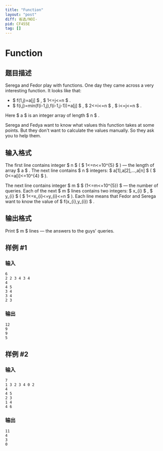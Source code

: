 ```yaml
---
title: "Function"
layout: "post"
diff: 省选/NOI-
pid: CF455E
tag: []
---
```


# Function

## 题目描述

Serega and Fedor play with functions. One day they came across a very interesting function. It looks like that:

- $ f(1,j)=a[j] $ , $ 1<=j<=n $ .
- $ f(i,j)=min(f(i-1,j),f(i-1,j-1))+a[j] $ , $ 2<=i<=n $ ,  $ i<=j<=n $ .

Here $ a $ is an integer array of length $ n $ .

Serega and Fedya want to know what values this function takes at some points. But they don't want to calculate the values manually. So they ask you to help them.

## 输入格式

The first line contains integer $ n $ ( $ 1<=n<=10^{5} $ ) — the length of array $ a $ . The next line contains $ n $ integers: $ a[1],a[2],...,a[n] $ ( $ 0<=a[i]<=10^{4} $ ).

The next line contains integer $ m $ $ (1<=m<=10^{5}) $ — the number of queries. Each of the next $ m $ lines contains two integers: $ x_{i} $ , $ y_{i} $ ( $ 1<=x_{i}<=y_{i}<=n $ ). Each line means that Fedor and Serega want to know the value of $ f(x_{i},y_{i}) $ .

## 输出格式

Print $ m $ lines — the answers to the guys' queries.

## 样例 #1

### 输入

```
6
2 2 3 4 3 4
4
4 5
3 4
3 4
2 3

```

### 输出

```
12
9
9
5

```

## 样例 #2

### 输入

```
7
1 3 2 3 4 0 2
4
4 5
2 3
1 4
4 6

```

### 输出

```
11
4
3
0

```

